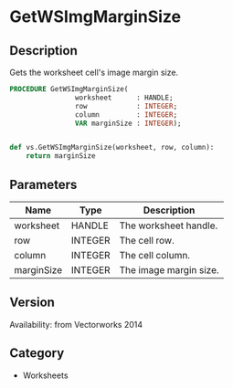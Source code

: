 # GetWSImgMarginSize

## Description
Gets the worksheet cell's image margin size.

```pascal
PROCEDURE GetWSImgMarginSize(
				worksheet      : HANDLE;
				row            : INTEGER;
				column         : INTEGER;
				VAR marginSize : INTEGER);
```

```python

def vs.GetWSImgMarginSize(worksheet, row, column):
    return marginSize
```

## Parameters
|Name|Type|Description|
|---|---|---|
|worksheet|HANDLE|The worksheet handle.|
|row|INTEGER|The cell row.|
|column|INTEGER|The cell column.|
|marginSize|INTEGER|The image margin size.|

## Version
Availability: from Vectorworks 2014
## Category
* Worksheets

